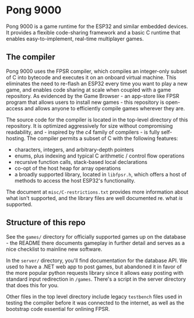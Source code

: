 # Pong 9000

Pong 9000 is a game runtime for the ESP32 and similar embedded devices. It provides a flexible code-sharing framework and a basic C runtime that enables easy-to-implement, real-time multiplayer games.

## The compiler
Pong 9000 uses the FPSR compiler, which compiles an integer-only subset of C into bytecode and executes it on an onboard virtual machine. This eliminates the need to re-flash an ESP32 every time you want to play a new game, and enables code sharing at scale when coupled with a game repository. As evidenced by the Game Browser - an app-store like FPSR program that allows users to install new games - this repository is open-access and allows anyone to efficiently compile games wherever they are.

The source code for the compiler is located in the top-level directory of this repository. It is optimized aggressively for size without compromising readability, and - inspired by the *c4* family of compilers - is fully self-hosting. The compiler permits a subset of C with the following features:
* characters, integers, and arbitrary-depth pointers
* enums, plus indexing and typical C arithmetic / control flow operations
* recursive function calls, stack-based local declarations
* co-opt of the host heap for array operations
* a broadly supported library, located in `libfpsr.h`, which offers a host of methods to access the host ESP32's functionality.

The document at `misc/C-restrictions.txt` provides more information about what isn't supported, and the library files are well documented re. what *is* supported.

## Structure of this repo
See the `games/` directory for officially supported games up on the database - the README there documents gameplay in further detail and serves as a nice checklist to mainline new software.

In the `server/` directory, you'll find documentation for the database API. We used to have a .NET web app to post games, but abandoned it in favor of the more popular python requests library since it allows easy posting with standard input redirection in `/games`. There's a script in the server directory that does this for you.

Other files in the top level directory include legacy `testbench` files used in testing the compiler before it was connected to the internet, as well as the bootstrap code essential for onlining FPSR.
